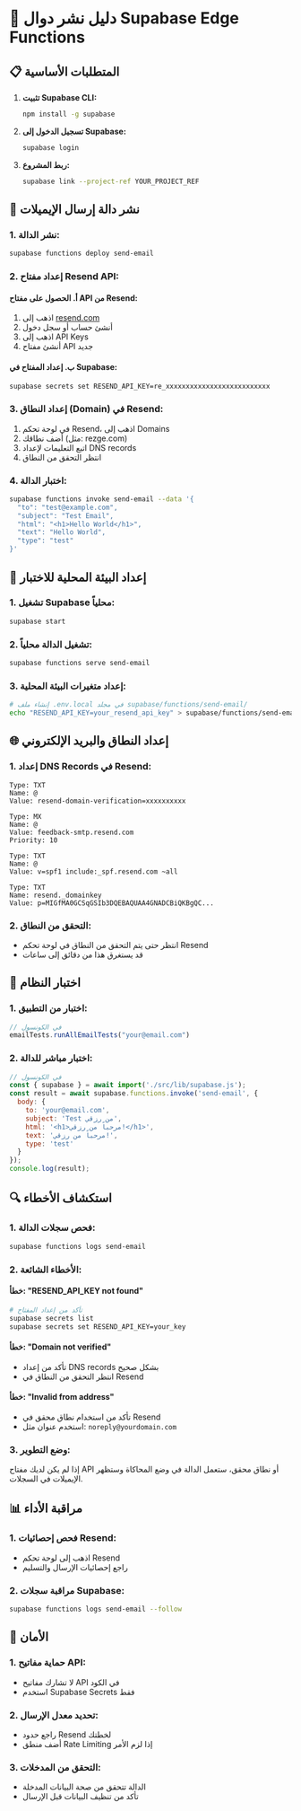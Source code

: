 # 🚀 دليل نشر دوال Supabase Edge Functions

## 📋 المتطلبات الأساسية

1. **تثبيت Supabase CLI:**
   ```bash
   npm install -g supabase
   ```

2. **تسجيل الدخول إلى Supabase:**
   ```bash
   supabase login
   ```

3. **ربط المشروع:**
   ```bash
   supabase link --project-ref YOUR_PROJECT_REF
   ```

## 📧 نشر دالة إرسال الإيميلات

### 1. نشر الدالة:
```bash
supabase functions deploy send-email
```

### 2. إعداد مفتاح Resend API:

#### أ. الحصول على مفتاح API من Resend:
1. اذهب إلى [resend.com](https://resend.com)
2. أنشئ حساب أو سجل دخول
3. اذهب إلى API Keys
4. أنشئ مفتاح API جديد

#### ب. إعداد المفتاح في Supabase:
```bash
supabase secrets set RESEND_API_KEY=re_xxxxxxxxxxxxxxxxxxxxxxxxxx
```

### 3. إعداد النطاق (Domain) في Resend:
1. في لوحة تحكم Resend، اذهب إلى Domains
2. أضف نطاقك (مثل: rezge.com)
3. اتبع التعليمات لإعداد DNS records
4. انتظر التحقق من النطاق

### 4. اختبار الدالة:
```bash
supabase functions invoke send-email --data '{
  "to": "test@example.com",
  "subject": "Test Email",
  "html": "<h1>Hello World</h1>",
  "text": "Hello World",
  "type": "test"
}'
```

## 🔧 إعداد البيئة المحلية للاختبار

### 1. تشغيل Supabase محلياً:
```bash
supabase start
```

### 2. تشغيل الدالة محلياً:
```bash
supabase functions serve send-email
```

### 3. إعداد متغيرات البيئة المحلية:
```bash
# إنشاء ملف .env.local في مجلد supabase/functions/send-email/
echo "RESEND_API_KEY=your_resend_api_key" > supabase/functions/send-email/.env.local
```

## 🌐 إعداد النطاق والبريد الإلكتروني

### 1. إعداد DNS Records في Resend:
```
Type: TXT
Name: @
Value: resend-domain-verification=xxxxxxxxxx

Type: MX
Name: @
Value: feedback-smtp.resend.com
Priority: 10

Type: TXT
Name: @
Value: v=spf1 include:_spf.resend.com ~all

Type: TXT
Name: resend._domainkey
Value: p=MIGfMA0GCSqGSIb3DQEBAQUAA4GNADCBiQKBgQC...
```

### 2. التحقق من النطاق:
- انتظر حتى يتم التحقق من النطاق في لوحة تحكم Resend
- قد يستغرق هذا من دقائق إلى ساعات

## 🧪 اختبار النظام

### 1. اختبار من التطبيق:
```javascript
// في الكونسول
emailTests.runAllEmailTests("your@email.com")
```

### 2. اختبار مباشر للدالة:
```javascript
// في الكونسول
const { supabase } = await import('./src/lib/supabase.js');
const result = await supabase.functions.invoke('send-email', {
  body: {
    to: 'your@email.com',
    subject: 'Test من رزقي',
    html: '<h1>مرحباً من رزقي!</h1>',
    text: 'مرحباً من رزقي!',
    type: 'test'
  }
});
console.log(result);
```

## 🔍 استكشاف الأخطاء

### 1. فحص سجلات الدالة:
```bash
supabase functions logs send-email
```

### 2. الأخطاء الشائعة:

#### خطأ: "RESEND_API_KEY not found"
```bash
# تأكد من إعداد المفتاح
supabase secrets list
supabase secrets set RESEND_API_KEY=your_key
```

#### خطأ: "Domain not verified"
- تأكد من إعداد DNS records بشكل صحيح
- انتظر التحقق من النطاق في Resend

#### خطأ: "Invalid from address"
- تأكد من استخدام نطاق محقق في Resend
- استخدم عنوان مثل: `noreply@yourdomain.com`

### 3. وضع التطوير:
إذا لم يكن لديك مفتاح API أو نطاق محقق، ستعمل الدالة في وضع المحاكاة وستظهر الإيميلات في السجلات.

## 📊 مراقبة الأداء

### 1. فحص إحصائيات Resend:
- اذهب إلى لوحة تحكم Resend
- راجع إحصائيات الإرسال والتسليم

### 2. مراقبة سجلات Supabase:
```bash
supabase functions logs send-email --follow
```

## 🔐 الأمان

### 1. حماية مفاتيح API:
- لا تشارك مفاتيح API في الكود
- استخدم Supabase Secrets فقط

### 2. تحديد معدل الإرسال:
- راجع حدود Resend لخطتك
- أضف منطق Rate Limiting إذا لزم الأمر

### 3. التحقق من المدخلات:
- الدالة تتحقق من صحة البيانات المدخلة
- تأكد من تنظيف البيانات قبل الإرسال
